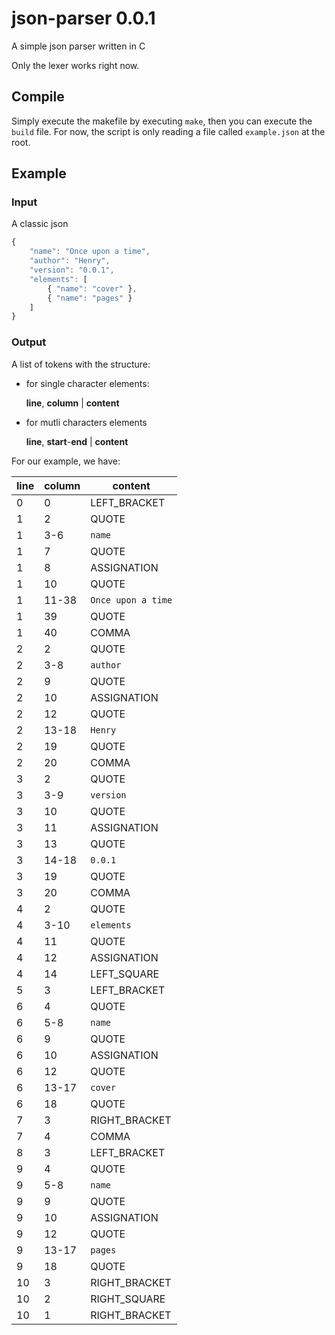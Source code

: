# json-parser 0.0.1

A simple json parser written in C

Only the lexer works right now.

## Compile

Simply execute the makefile by executing `make`, then you can execute the `build` file.
For now, the script is only reading a file called `example.json` at the root.

## Example

### Input

A classic json

```javascript
{
	"name": "Once upon a time",
	"author": "Henry",
	"version": "0.0.1",
	"elements": [
		{ "name": "cover" },
		{ "name": "pages" }
	]
}
```

### Output

A list of tokens with the structure:

* for single character elements:

	**line**, **column** | **content**
	
* for mutli characters elements

	**line**, **start**-**end** | **content**
	
For our example, we have:

| line | column | content            |
| ---- | ------ | ------------------ |
| 0    | 0      | LEFT_BRACKET       |
| 1    | 2      | QUOTE              |
| 1    | 3-6    | `name`             |
| 1    | 7      | QUOTE              |
| 1    | 8      | ASSIGNATION        |
| 1    | 10     | QUOTE              |
| 1    | 11-38  | `Once upon a time` |
| 1    | 39     | QUOTE              |
| 1    | 40     | COMMA              |
| 2    | 2      | QUOTE              |
| 2    | 3-8    | `author`           |
| 2    | 9      | QUOTE              |
| 2    | 10     | ASSIGNATION        |
| 2    | 12     | QUOTE              |
| 2    | 13-18  | `Henry`            |
| 2    | 19     | QUOTE              |
| 2    | 20     | COMMA              |
| 3    | 2      | QUOTE              |
| 3    | 3-9    | `version`          |
| 3    | 10     | QUOTE              |
| 3    | 11     | ASSIGNATION        |
| 3    | 13     | QUOTE              |
| 3    | 14-18  | `0.0.1`            |
| 3    | 19     | QUOTE              |
| 3    | 20     | COMMA              |
| 4    | 2      | QUOTE              |
| 4    | 3-10   | `elements`         |
| 4    | 11     | QUOTE              |
| 4    | 12     | ASSIGNATION        |
| 4    | 14     | LEFT_SQUARE        |
| 5    | 3      | LEFT_BRACKET       |
| 6    | 4      | QUOTE              |
| 6    | 5-8    | `name`             |
| 6    | 9      | QUOTE              |
| 6    | 10     | ASSIGNATION        |
| 6    | 12     | QUOTE              |
| 6    | 13-17  | `cover`            |
| 6    | 18     | QUOTE              |
| 7    | 3      | RIGHT_BRACKET      |
| 7    | 4      | COMMA              |
| 8    | 3      | LEFT_BRACKET       |
| 9    | 4      | QUOTE              |
| 9    | 5-8    | `name`             |
| 9    | 9      | QUOTE              |
| 9    | 10     | ASSIGNATION        |
| 9    | 12     | QUOTE              |
| 9    | 13-17  | `pages`            |
| 9    | 18     | QUOTE              |
| 10   | 3      | RIGHT_BRACKET      |
| 10   | 2      | RIGHT_SQUARE       |
| 10   | 1      | RIGHT_BRACKET      |